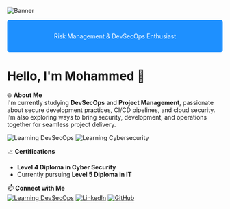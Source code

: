 ![Banner](https://via.placeholder.com/1000x150/1E90FF/FFFFFF?text=Welcome+to+My+GitHub+Profile)

<div style="background-color:#1E90FF; color:white; padding:15px; border-radius:5px;">
    <p align="center">Risk Management & DevSecOps Enthusiast</p>
</div>

# Hello, I'm Mohammed 👋

🌐 **About Me**  
I'm currently studying **DevSecOps** and **Project Management**, passionate about secure development practices, CI/CD pipelines, and cloud security. I’m also exploring ways to bring security, development, and operations together for seamless project delivery.

![Learning DevSecOps](https://img.shields.io/badge/Learning-DevSecOps-blue?style=for-the-badge)
![Learning Cybersecurity](https://img.shields.io/badge/Learning-Project-Management-blue?style=for-the-badge)

📈 **Certifications**  
- **Level 4 Diploma in Cyber Security**  
- Currently pursuing **Level 5 Diploma in IT**

📫 **Connect with Me**  
[![Learning DevSecOps](https://img.shields.io/badge/Learning-DevSecOps-blue?style=for-the-badge)](https://www.linkedin.com/in/mohammed-ahmed-409bb6117)
[![LinkedIn](https://img.shields.io/badge/LinkedIn-0077B5?style=for-the-badge&logo=linkedin&logoColor=white)](https://www.linkedin.com/in/mohammed-ahmed-409bb6117)
[![GitHub](https://img.shields.io/badge/GitHub-181717?style=for-the-badge&logo=github&logoColor=white)](https://github.com/Mo7964)

